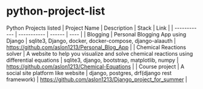 # python-project-list
Python Projects listed
| Project Name | Description |  Stack | Link |
| ------------ | ----------- | ------ | ---- |
| Blogging    | Personal Blogging App using Django | sqlite3, Django, docker, docker-compose, django-alaauth | https://github.com/aslon1213/Personal_Blog_App |
| Chemical Reactions solver | A website to help you visualize and solve chemical reactions using differential equations | sqlite3, django, bootstrap, matplotlib, numpy | https://github.com/aslon1213/Chemical-Equations |
| Course project | A social site platform like website | django, postgres, drf(django rest framework) | https://github.com/aslon1213/Django_project_for_summer |

